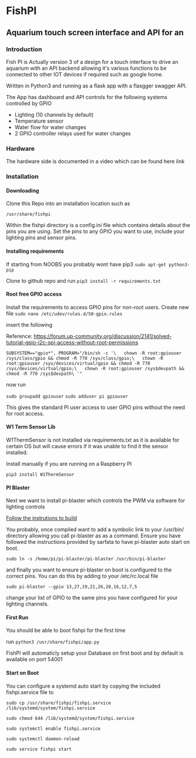 



# FishPI 
## Aquarium touch screen interface and API for an

### Introduction
Fish PI is Actually version 3 of a design for a touch interface to drive an aquarium with an API backend allowing it's various functions to be connected to other IOT devices if required such as google home. 

Written in Python3 and running as a flask app with a flasgger swagger API. 

The App has dashboard and API controls for the following systems controlled by GPIO

- Lighting (10 channels by default) 
- Temperature sensor
- Water flow for water changes
- 2 GPIO controller relays used for water changes

### Hardware

The hardware side is documented in a video which can be found here *link*

### Installation

#### Downloading

Clone this Repo into an installation location such as 

`/usr/share/fishpi`

Within the fishpi directory is a config.ini file which contains details about the pins you are using. 
Set the pins to any GPIO you want to use, include your lighting pins and sensor pins. 

#### Installing requirements

If starting from NOOBS you probably wont have pip3
`sudo apt-get python3-pip`

Clone to github repo and run 
`pip3 install -r requirements.txt`

#### Root free GPIO access

Install the requirements to access GPIO pins for non-root users. Create new file
`sudo nano /etc/udev/rules.d/50-gpio.rules`

insert the following

Reference: https://forum.up-community.org/discussion/2141/solved-tutorial-gpio-i2c-spi-access-without-root-permissions

` SUBSYSTEM=="gpio*", PROGRAM="/bin/sh -c '\  
    chown -R root:gpiouser /sys/class/gpio && chmod -R 770 /sys/class/gpio;\  
    chown -R root:gpiouser /sys/devices/virtual/gpio && chmod -R 770 /sys/devices/virtual/gpio;\  
    chown -R root:gpiouser /sys$devpath && chmod -R 770 /sys$devpath\ '"  
 `

now run

`
sudo groupadd gpiouser
`
`
sudo adduser pi gpiouser
`

This gives the standard PI user access to user GPIO pins without the need for root access. 

#### W1 Term Sensor Lib

W1ThermSensor is not installed via requirements.txt as it is available for certain OS but will cause errors if 
it was unable to find it the sensor installed. 

Install manually if you are running on a Raspberry PI 

`pip3 install W1ThermSensor`

#### PI Blaster

Next we want to install pi-blaster which controls the PWM via software for lighting controls

[Follow the instrutions to build](https://github.com/sarfata/pi-blaster)

You probably, once compiled want to add a symbolic link to your /usr/bin/ directory allowing you call pi-blaster as
as a command. Ensure you have followed the instructions provided by sarfata to have pi-blaster auto start on boot. 

`sudo ln -s /home/pi/pi-blaster/pi-blaster /usr/bin/pi-blaster`

and finally you want to ensure pi-blaster on boot is configured to the correct pins. You can do this by adding to your
/etc/rc.local file

`sudo pi-blaster --gpio 13,27,19,21,26,20,16,12,7,5`

change your list of GPIO to the same pins you have configured for your lighting channels.

#### First Run

You should be able to boot fishpi for the first time

run `python3 /usr/share/fishpi/app.py`

FishPI will automaticly setup your Database on first boot and by default is available on port 54001

#### Start on Boot

You can configure a systemd auto start by copying the included fishpi.service file to

`sudo cp /usr/share/fishpi/fishpi.service /lib/systemd/system/fishpi.service`

`sudo chmod 644 /lib/systemd/system/fishpi.service`

`sudo systemctl enable fishpi.service`

`sudo systemctl daemon-reload`


`sudo service fishpi start` 










